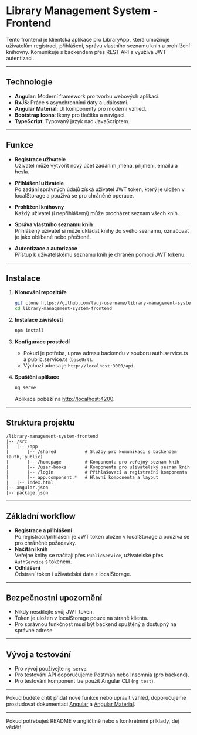 # Library Management System - Frontend

Tento frontend je klientská aplikace pro LibraryApp, která umožňuje uživatelům registraci, přihlášení, správu vlastního seznamu knih a prohlížení knihovny. Komunikuje s backendem přes REST API a využívá JWT autentizaci.

---

## Technologie

- **Angular**: Moderní framework pro tvorbu webových aplikací.
- **RxJS**: Práce s asynchronními daty a událostmi.
- **Angular Material**: UI komponenty pro moderní vzhled.
- **Bootstrap Icons**: Ikony pro tlačítka a navigaci.
- **TypeScript**: Typovaný jazyk nad JavaScriptem.

---

## Funkce

- **Registrace uživatele**  
  Uživatel může vytvořit nový účet zadáním jména, příjmení, emailu a hesla.

- **Přihlášení uživatele**  
  Po zadání správných údajů získá uživatel JWT token, který je uložen v localStorage a používá se pro chráněné operace.

- **Prohlížení knihovny**  
  Každý uživatel (i nepřihlášený) může procházet seznam všech knih.

- **Správa vlastního seznamu knih**  
  Přihlášený uživatel si může ukládat knihy do svého seznamu, označovat je jako oblíbené nebo přečtené.

- **Autentizace a autorizace**  
  Přístup k uživatelskému seznamu knih je chráněn pomocí JWT tokenu.

---

## Instalace

1. **Klonování repozitáře**
   ```sh
   git clone https://github.com/tvuj-username/library-management-system-frontend.git
   cd library-management-system-frontend
   ```

2. **Instalace závislostí**
   ```sh
   npm install
   ```

3. **Konfigurace prostředí**
   - Pokud je potřeba, uprav adresu backendu v souboru auth.service.ts a public.service.ts (`baseUrl`).
   - Výchozí adresa je `http://localhost:3000/api`.

4. **Spuštění aplikace**
   ```sh
   ng serve
   ```
   Aplikace poběží na [http://localhost:4200](http://localhost:4200).

---

## Struktura projektu

```
/library-management-system-frontend
|-- /src
|   |-- /app
|       |-- /shared           # Služby pro komunikaci s backendem (auth, public)
|       |-- /homepage         # Komponenta pro veřejný seznam knih
|       |-- /user-books       # Komponenta pro uživatelský seznam knih
|       |-- /login            # Přihlašovací a registrační komponenta
|       |-- app.component.*   # Hlavní komponenta a layout
|   |-- index.html
|-- angular.json
|-- package.json
```

---

## Základní workflow

- **Registrace a přihlášení**  
  Po registraci/přihlášení je JWT token uložen v localStorage a používá se pro chráněné požadavky.
- **Načítání knih**  
  Veřejné knihy se načítají přes `PublicService`, uživatelské přes `AuthService` s tokenem.
- **Odhlášení**  
  Odstraní token i uživatelská data z localStorage.

---

## Bezpečnostní upozornění

- Nikdy nesdílejte svůj JWT token.
- Token je uložen v localStorage pouze na straně klienta.
- Pro správnou funkčnost musí být backend spuštěný a dostupný na správné adrese.

---

## Vývoj a testování

- Pro vývoj používejte `ng serve`.
- Pro testování API doporučujeme Postman nebo Insomnia (pro backend).
- Pro testování komponent lze použít Angular CLI (`ng test`).

---

Pokud budete chtít přidat nové funkce nebo upravit vzhled, doporučujeme prostudovat dokumentaci [Angular](https://angular.io/) a [Angular Material](https://material.angular.io/).

---

Pokud potřebuješ README v angličtině nebo s konkrétními příklady, dej vědět!
